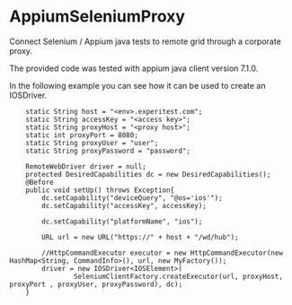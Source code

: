 # AppiumSeleniumProxy
Connect Selenium / Appium java tests to remote grid through a corporate proxy.

The provided code was tested with appium java client version 7.1.0.

In the following example you can see how it can be used to create an IOSDriver.

````
    static String host = "<env>.experitest.com";
    static String accessKey = "<access key>";
    static String proxyHost = "<proxy host>";
    static int proxyPort = 8080;
    static String proxyUser = "user";
    static String proxyPassword = "password";

    RemoteWebDriver driver = null;
    protected DesiredCapabilities dc = new DesiredCapabilities();
    @Before
    public void setUp() throws Exception{
        dc.setCapability("deviceQuery", "@os='ios'");
        dc.setCapability("accessKey", accessKey);

        dc.setCapability("platformName", "ios");

        URL url = new URL("https://" + host + "/wd/hub");

        //HttpCommandExecutor executor = new HttpCommandExecutor(new HashMap<String, CommandInfo>(), url, new MyFactory());
        driver = new IOSDriver<IOSElement>(
                SeleniumClientFactory.createExecutor(url, proxyHost, proxyPort , proxyUser, proxyPassword), dc);
    }

````
